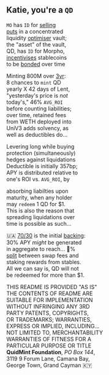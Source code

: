
## Katie, you're a `QD`

`MO` has `ID` for [selling  
 puts](https://x.com/futurenomics/status/1766173245949014373) in a concentrated  
liquidity [optimiser](https://x.com/guil_lambert/status/1772423853316219051) vault;  
the "asset" of the vault,  
QD, has `ID` for Morpho,  
[incentivises](https://ethercalc.net/qe4b2gbfmxwl/view) stablecoins  
to be [bonded](https://www.investopedia.com/terms/z/zero-couponbond.asp) over time

Minting 800M over [3yr](https://x.com/lex_node/status/1861032489411588140):  
8 chances  to `mint` QD  
yearly X 42 days of Lent,  
"yesterday's price is *not*  
today's," 46% `AVG_ROI`  
before counting liabilities;    
over time, retained fees  
from WETH deployed into  
UniV3 adds solvency, as  
well as deductibles do...  

Levering long while buying     
protection (simultaneously)  
hedges against liquidations  
Deductible is initially 357bp;   
APY is distributed relative to  
one's ROI vs. `AVG_ROI`, by    

absorbing liabilties upon  
maturity, when any holder  
may `redeem` 1 QD for $1.  
This is also the reason that  
spreading liquidations over  
time is possible as such...   
		
🇺🇦 [70/30](https://x.com/QuidMint/status/1863365053996552412) is the initial [backing](https://github.com/QuidLabs/IMO/blob/main/src/MOulinette.sol#L154):  
30% APY *might* be generated  
in aggregate to reach... 💯%  
[split](https://x.com/QuidMint/status/1863257152481108154) between swap fees and   
staking rewards from stables.  
All we can say is, QD will not    
be redeemed for more than $1.  

THIS README IS PROVIDED "AS IS"   
THE CONTENTS OF README ARE  
SUITABLE FOR IMPLEMENTATION  
WITHOUT INFRINGING ANY 3RD  
PARTY PATENTS, COPYRIGHTS,  
OR TRADEMARKS; WARRANTIES,  
EXPRESS OR IMPLIED, INCLUDING...  
NOT LIMITED TO, MERCHANTABILITY  
WARRANTIES OF FITNESS FOR A  
PARTICULAR PURPOSE OR TITLE  
**QuidMint Foundation**, *PO Box 144*,  
3119 9 Forum Lane, Camana Bay,  
George Town, Grand Cayman 🇰🇾  
